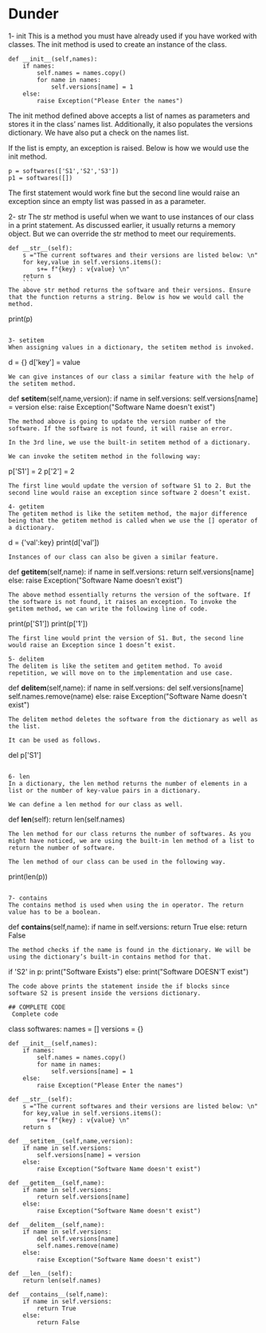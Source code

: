 # Dunder 
1- init
This is a method you must have already used if you have worked with classes. The init method is used to create an instance of the class.
```
def __init__(self,names):
    if names:
        self.names = names.copy()
        for name in names:
            self.versions[name] = 1
    else:
        raise Exception("Please Enter the names")
```
The init method defined above accepts a list of names as parameters and stores it in the class’ names list. Additionally, it also populates the versions dictionary. We have also put a check on the names list.

If the list is empty, an exception is raised. Below is how we would use the init method.
```
p = softwares(['S1','S2','S3'])
p1 = softwares([])
```
The first statement would work fine but the second line would raise an exception since an empty list was passed in as a parameter.

2- str
The str method is useful when we want to use instances of our class in a print statement. As discussed earlier, it usually returns a memory object. But we can override the str method to meet our requirements.
```
def __str__(self):
    s ="The current softwares and their versions are listed below: \n"
    for key,value in self.versions.items():
        s+= f"{key} : v{value} \n"
    return s
    ```
The above str method returns the software and their versions. Ensure that the function returns a string. Below is how we would call the method.
```
print(p)
```

3- setitem
When assigning values in a dictionary, the setitem method is invoked.
```
d = {}
d['key'] = value
```
We can give instances of our class a similar feature with the help of the setitem method.
```
def __setitem__(self,name,version):
    if name in self.versions:
        self.versions[name] = version
    else:
        raise Exception("Software Name doesn't exist")
```
The method above is going to update the version number of the software. If the software is not found, it will raise an error.

In the 3rd line, we use the built-in setitem method of a dictionary.

We can invoke the setitem method in the following way:
```
p['S1'] = 2
p['2'] = 2
```
The first line would update the version of software S1 to 2. But the second line would raise an exception since software 2 doesn’t exist.

4- getitem
The getitem method is like the setitem method, the major difference being that the getitem method is called when we use the [] operator of a dictionary.
```
d = {'val':key}
print(d['val'])
```
Instances of our class can also be given a similar feature.
```
def __getitem__(self,name):
    if name in self.versions:
        return self.versions[name]
    else:
        raise Exception("Software Name doesn't exist")
```
The above method essentially returns the version of the software. If the software is not found, it raises an exception. To invoke the getitem method, we can write the following line of code.
```
print(p['S1'])
print(p['1'])
```
The first line would print the version of S1. But, the second line would raise an Exception since 1 doesn’t exist.

5- delitem
The delitem is like the setitem and getitem method. To avoid repetition, we will move on to the implementation and use case.
```
def __delitem__(self,name):
    if name in self.versions:
        del self.versions[name]
        self.names.remove(name)
    else:
        raise Exception("Software Name doesn't exist")
```
The delitem method deletes the software from the dictionary as well as the list.

It can be used as follows.
```
del p['S1']
```

6- len
In a dictionary, the len method returns the number of elements in a list or the number of key-value pairs in a dictionary.

We can define a len method for our class as well.
```
def __len__(self):
    return len(self.names)
```
The len method for our class returns the number of softwares. As you might have noticed, we are using the built-in len method of a list to return the number of software.

The len method of our class can be used in the following way.
```
print(len(p))
```

7- contains
The contains method is used when using the in operator. The return value has to be a boolean.
```
def __contains__(self,name):
    if name in self.versions:
        return True
    else:
        return False
```
The method checks if the name is found in the dictionary. We will be using the dictionary’s built-in contains method for that.
```
if 'S2' in p:
    print("Software Exists")
else:
    print("Software DOESN'T exist")
```
The code above prints the statement inside the if blocks since software S2 is present inside the versions dictionary.

## COMPLETE CODE 
 Complete code
```
class softwares:
    names = []
    versions = {}
    
    def __init__(self,names):
        if names:
            self.names = names.copy()
            for name in names:
                self.versions[name] = 1
        else:
            raise Exception("Please Enter the names")
    
    def __str__(self):
        s ="The current softwares and their versions are listed below: \n"
        for key,value in self.versions.items():
            s+= f"{key} : v{value} \n"
        return s
    
    def __setitem__(self,name,version):
        if name in self.versions:
            self.versions[name] = version
        else:
            raise Exception("Software Name doesn't exist")
    
    def __getitem__(self,name):
        if name in self.versions:
            return self.versions[name]
        else:
            raise Exception("Software Name doesn't exist")
    
    def __delitem__(self,name):
        if name in self.versions:
            del self.versions[name]
            self.names.remove(name)
        else:
            raise Exception("Software Name doesn't exist")
    
    def __len__(self):
        return len(self.names)
    
    def __contains__(self,name):
        if name in self.versions:
            return True
        else:
            return False
```
